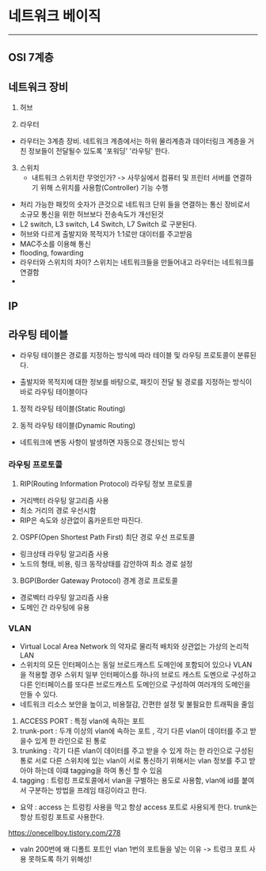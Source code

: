 # 네트워크 베이직
-----------------------------------------

## OSI 7계층

## 네트워크 장비

1.  허브


2.  라우터
- 라우터는 3계층 장비. 
네트워크 계층에서는 하위 물리계층과 데이터링크 계층을 거친 정보들이 전달될수 있도록 '포워딩' '라우팅' 한다.


3.  스위치
    - 내트워크 스위치란 무엇인가? -> 사무실에서 컴퓨터 및 프린터 서버를 연결하기 위해 스위치를 사용함(Controller) 기능 수행
   -   처리 가능한 패킷의 숫자가 큰것으로 네트워크 단위 들을 연결하는 통신 장비로서 소규모 통신을 위한 허브보다 전송속도가 개선된것 
   -   L2 switch, L3 switch, L4 Switch, L7 Switch 로 구분된다.
   -   허브와 다르게 출발지와 목적지가 1:1로만 대이터를 주고받음
   -   MAC주소를 이용해 통신
   -   flooding, fowarding
   -   라우터와 스위치의 차이? 스위치는 네트워크들을 만들어내고 라우터는 네트워크를 연결함 
   - 


## IP 


## 라우팅 테이블

- 라우팅 테이블은 경로를 지정하는 방식에 따라 테이블 및 라우팅 프로토콜이 분류된다.


- 출발지와 목적지에 대한 정보를 바탕으로, 패킷이 전달 될 경로를 지정하는 방식이 바로 라우팅 테이블이다

1) 정적 라우팅 테이블(Static Routing)


2) 동적 라우팅 테이블(Dynamic Routing)
- 네트워크에 변동 사항이 발생하면 자동으로 갱신되는 방식

### 라우팅 프로토콜

1)  RIP(Routing Information Protocol)
 라우팅 정보 프로토콜
- 거리백터 라우팅 알고리즘 사용
- 최소 거리의 경로 우선시함
- RIP은 속도와 상관없이 홉카운트만 따진다.

2)  OSPF(Open Shortest Path First) 최단 경로 우선 프로토콜
- 링크상태 라우팅 알고리즘 사용
- 노드의 형태, 비용, 링크 동작상태를 감안하여 최소 경로 설정

3) BGP(Border Gateway Protocol) 경계 경로 프로토콜
- 경로벡터 라우팅 알고리즘 사용
- 도메인 간 라우팅에 유용

### VLAN

- Virtual Local Area Network 의 약자로 물리적 배치와 상관없는 가상의 논리적 LAN
- 스위치의 모든 인터페이스는 동일 브로드캐스트 도메인에 포함되어 있으나 VLAN을 적용할 경우 스위치 일부 인터페이스를 하나의 브로드 캐스트 도멘으로 구성하고 다른 인터페이스를 또다른 브로드캐스트 도메인으로 구성하여 여러개의 도메인을 만들 수 있다.
- 네트워크 리소스 보안을 높이고, 비용절감, 간편한 설정 및 불필요한 트래픽을 줄임

1) ACCESS PORT : 특정 vlan에 속하는 포트
2) trunk-port : 두개 이상의 vlan에 속하는 포트 , 각기 다른 vlan이 데이터를 주고 받을수 있게 한 라인으로 된 통로 
3) trunking : 각기 다른 vlan이 데이터를 주고 받을 수 있게 하는 한 라인으로 구성된 통로 서로 다른 스위치에 있는 vlan이 서로 통신하기 위해서는 vlan 정보를 주고 받아야 하는데 이떄 tagging을 하여 통신 할 수 있음
4) tagging : 트렁킹 프로토콜에서 vlan을 구별하는 용도로 사용함, vlan에 id를 붙여서 구분하는 방법을 프레임 태깅이라고 한다.

- 요약 : access 는 트렁킹 사용을 막고 항상 access 포트로 사용되게 한다. trunk는 항상 트렁킹 포트로 사용한다. 

https://onecellboy.tistory.com/278


+ valn 200번에 왜 디폴트 포트인 vlan 1번의 포트들을 넣는 이유 -> 트렁크 포트 사용 못하도록 하기 위해성!





